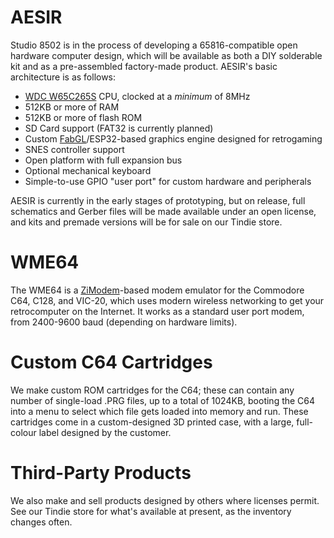 # AESIR

Studio 8502 is in the process of developing a 65816-compatible open hardware computer design, which will be available as both a DIY solderable kit and as a pre-assembled factory-made product. AESIR's basic architecture is as follows:

- [WDC W65C265S](https://www.westerndesigncenter.com/wdc/w65c265s-chip.php) CPU, clocked at a *minimum* of 8MHz
- 512KB or more of RAM
- 512KB or more of flash ROM
- SD Card support (FAT32 is currently planned)
- Custom [FabGL](http://www.fabglib.org)/ESP32-based graphics engine designed for retrogaming
- SNES controller support
- Open platform with full expansion bus
- Optional mechanical keyboard
- Simple-to-use GPIO "user port" for custom hardware and peripherals

AESIR is currently in the early stages of prototyping, but on release, full schematics and Gerber files will be made available under an open license, and kits and premade versions will be for sale on our Tindie store.

# WME64

The WME64 is a [ZiModem](https://github.com/bozimmerman/Zimodem)-based modem emulator for the Commodore C64, C128, and VIC-20, which uses modern wireless networking to get your retrocomputer on the Internet. It works as a standard user port modem, from 2400-9600 baud (depending on hardware limits).

# Custom C64 Cartridges

We make custom ROM cartridges for the C64; these can contain any number of single-load .PRG files, up to a total of 1024KB, booting the C64 into a menu to select which file gets loaded into memory and run. These cartridges come in a custom-designed 3D printed case, with a large, full-colour label designed by the customer.

# Third-Party Products

We also make and sell products designed by others where licenses permit. See our Tindie store for what's available at present, as the inventory changes often.